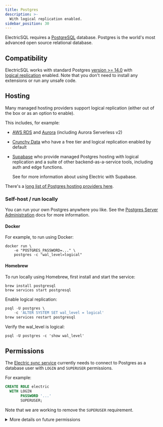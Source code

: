 ```yaml
---
title: Postgres
description: >-
  With logical replication enabled.
sidebar_position: 30
---
```


ElectricSQL requires a [PostgreSQL](https://www.postgresql.org/download) database. Postgres is the world's most advanced open source relational database.

## Compatibility

ElectricSQL works with standard Postgres [version >= 14.0](https://www.postgresql.org/support/versioning/) with [logical&nbsp;replication](https://www.postgresql.org/docs/current/logical-replication.html) enabled. Note that you don't need to install any extensions or run any unsafe code.

## Hosting

Many managed hosting providers support logical replication (either out of the box or as an option to enable).

This includes, for example:

- [AWS RDS](https://repost.aws/knowledge-center/rds-postgresql-use-logical-replication) and [Aurora](https://docs.aws.amazon.com/AmazonRDS/latest/AuroraUserGuide/AuroraPostgreSQL.Replication.Logical.html) (including Aurora Serverless v2)

- [Crunchy Data](https://www.crunchydata.com) who have a free tier and logical replication enabled by default

- [Supabase](https://supabase.com/) who provide managed Postgres hosting with logical replication and a suite of other backend-as-a-service tools, including auth and edge functions.

  See <DocPageLink path="deployment/supabase" /> for more information about using Electric with Supabase.

There's a [long list of Postgres hosting providers here](https://www.postgresql.org/support/professional_hosting/).

### Self-host / run locally

You can run your own Postgres anywhere you like. See the [Postgres Server Administration](https://www.postgresql.org/docs/current/admin.html) docs for more information.

#### Docker

For example, to run using Docker:

```shell
docker run \
    -e "POSTGRES_PASSWORD=..." \
    postgres -c "wal_level=logical"
```

#### Homebrew

To run locally using Homebrew, first install and start the service:

```shell
brew install postgresql
brew services start postgresql
```

Enable logical replication:

```sql
psql -U postgres \
    -c 'ALTER SYSTEM SET wal_level = logical'
brew services restart postgresql
```

Verify the wal_level is logical:

```shell
psql -U postgres -c 'show wal_level'
```

## Permissions

The [Electric sync service](./service.md) currently needs to connect to Postgres as a database user with `LOGIN` and `SUPERUSER` permissions.

For example:

```sql
CREATE ROLE electric
  WITH LOGIN
       PASSWORD '...'
       SUPERUSER;
```

Note that we are working to remove the `SUPERUSER` requirement.

<details>
  <summary>
    More details on future permissions
  </summary>
  <div>

In future, the permissions required will be a minimum of:

- `LOGIN`
- `REPLICATION`

And then either `ALL` on the database and public schema or at a minimum:

- `CONNECT`, `CREATE` and `TEMPORARY` on the database
- `CREATE`, `EXECUTE on ALL` and `USAGE` on the `public` schema

Plus `ALTER DEFAULT PRIVILEGES` to grant the same permissions on any new tables in the public schema.

For example, to create an `electric` user with the necessary permissions:

```sql
CREATE ROLE electric
  WITH LOGIN
    PASSWORD '...'
    REPLICATION;

GRANT ALL
  ON DATABASE '...'
  TO electric;

GRANT ALL
  ON ALL TABLES
  IN SCHEMA public
  TO electric;

ALTER DEFAULT PRIVILEGES
  IN SCHEMA public
  GRANT ALL
    ON TABLES
    TO electric;
```

This will remove the need for `SUPERUSER`, which will increase the compatibility with hosting providers such as [Cloud SQL](https://cloud.google.com/sql) and [AlloyDB](https://cloud.google.com/alloydb) that won't grant superuser (or a reduced version like [`rds_superuser`](https://docs.aws.amazon.com/AmazonRDS/latest/UserGuide/Appendix.PostgreSQL.CommonDBATasks.Roles.html#Appendix.PostgreSQL.CommonDBATasks.Roles.rds_superuser)).

  </div>
</details>
